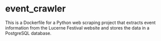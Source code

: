 # event_crawler
 This is a Dockerfile for a Python web scraping project that extracts event information from the Lucerne Festival website and stores the data in a PostgreSQL database.
